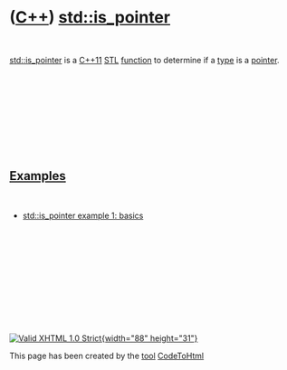 



 

 

 

 

 

([C++](Cpp.htm)) [std::is\_pointer](CppStdIs_pointer.htm)
=========================================================

 

[std::is\_pointer](CppStdIs_pointer.htm) is a [C++11](Cpp11.htm)
[STL](CppStl.htm) [function](CppFunction.htm) to determine if a
[type](CppDataType.htm) is a [pointer](CppPointer.htm).

 

 

 

 

 

[Examples](CppExample.htm)
--------------------------

 

-   [std::is\_pointer example 1: basics](CppStdIs_pointerExample1.htm)

 

 

 

 

 





 

[![Valid XHTML 1.0 Strict](valid-xhtml10.png){width="88"
height="31"}](http://validator.w3.org/check?uri=referer)

This page has been created by the [tool](Tools.htm)
[CodeToHtml](ToolCodeToHtml.htm)
